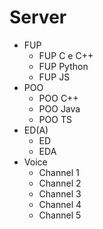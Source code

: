 # Server

- FUP
  - FUP C e C++
  - FUP Python
  - FUP JS
- POO
  - POO C++
  - POO Java
  - POO TS
- ED(A)
  - ED
  - EDA
- Voice
  - Channel 1
  - Channel 2
  - Channel 3
  - Channel 4
  - Channel 5
